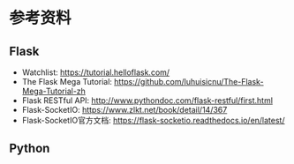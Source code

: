 # 参考资料

## Flask

 - Watchlist: https://tutorial.helloflask.com/
 - The Flask Mega Tutorial: https://github.com/luhuisicnu/The-Flask-Mega-Tutorial-zh
 - Flask RESTful API: http://www.pythondoc.com/flask-restful/first.html
 - Flask-SocketIO: https://www.zlkt.net/book/detail/14/367
 - Flask-SocketIO官方文档: https://flask-socketio.readthedocs.io/en/latest/

## Python

